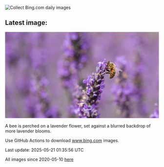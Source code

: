![Collect Bing.com daily images](https://github.com/counter2015/bing-daily-images/workflows/Collect%20Bing.com%20daily%20images/badge.svg)
## Latest image:
![](images/HoneyBeeLavender.jpg)

A bee is perched on a lavender flower, set against a blurred backdrop of more lavender blooms.

Use GitHub Actions to download www.bing.com images.

Last update: 2025-05-21 01:35:56 UTC

All images since 2020-05-10 [here](https://github.com/counter2015/bing-daily-images/tree/master/images)
